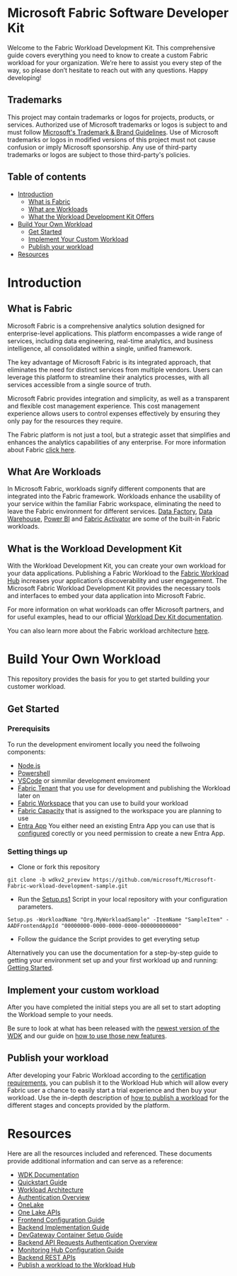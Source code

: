 
# Microsoft Fabric Software Developer Kit

Welcome to the Fabric Workload Development Kit. This comprehensive guide covers everything you need to know to create a custom Fabric workload for your organization. We’re here to assist you every step of the way, so please don’t hesitate to reach out with any questions. Happy developing!

## Trademarks

This project may contain trademarks or logos for projects, products, or services. Authorized use of Microsoft
trademarks or logos is subject to and must follow 
[Microsoft's Trademark & Brand Guidelines](https://www.microsoft.com/en-us/legal/intellectualproperty/trademarks/usage/general).
Use of Microsoft trademarks or logos in modified versions of this project must not cause confusion or imply Microsoft sponsorship.
Any use of third-party trademarks or logos are subject to those third-party's policies.

## Table of contents

- [Introduction](#introduction)
  - [What is Fabric](#what-is-fabric)
  - [What are Workloads](#what-are-workloads)
  - [What the Workload Development Kit Offers](#what-the-workload-development-kit-offers)
- [Build Your Own Workload](#build-your-own-workload)
  - [Get Started](#get-started)
  - [Implement Your Custom Workload](#implement-your-custom-workload)
  - [Publish your workload](#publish-you-workload)
- [Resources](#resources)

# Introduction

## What is Fabric

Microsoft Fabric is a comprehensive analytics solution designed for enterprise-level applications. This platform encompasses a wide range of services, including data engineering, real-time analytics, and business intelligence, all consolidated within a single, unified framework.

The key advantage of Microsoft Fabric is its integrated approach, that eliminates the need for distinct services from multiple vendors. Users can leverage this platform to streamline their analytics processes, with all services accessible from a single source of truth.

Microsoft Fabric provides integration and simplicity, as well as a transparent and flexible cost management experience. This cost management experience allows users to control expenses effectively by ensuring they only pay for the resources they require.

The Fabric platform is not just a tool, but a strategic asset that simplifies and enhances the analytics capabilities of any enterprise.
For more information about Fabric [click here](https://learn.microsoft.com/en-us/fabric/get-started/microsoft-fabric-overview).

## What Are Workloads

In Microsoft Fabric, workloads signify different components that are integrated into the Fabric framework. Workloads enhance the usability of your service within the familiar Fabric workspace, eliminating the need to leave the Fabric environment for different services. [Data Factory](https://learn.microsoft.com/en-us/fabric/data-factory/data-factory-overview), [Data Warehouse](https://learn.microsoft.com/en-us/fabric/data-warehouse/data-warehousing), [Power BI](https://learn.microsoft.com/en-us/power-bi/enterprise/service-premium-what-is) and [Fabric Activator](https://learn.microsoft.com/en-us/fabric/real-time-intelligence/data-activator/activator-introduction) are some of the built-in Fabric workloads.

## What is the Workload Development Kit

With the Workload Development Kit, you can create your own workload for your data applications. Publishing a Fabric Workload to the [Fabric Workload Hub](https://learn.microsoft.com/en-us/fabric/workload-development-kit/more-workloads-add) increases your application’s discoverability and user engagement. The Microsoft Fabric Workload Development Kit provides the necessary tools and interfaces to embed your data application into Microsoft Fabric.

For more information on what workloads can offer Microsoft partners, and for useful examples, head to our official [Workload Dev Kit documentation](https://learn.microsoft.com/en-us/fabric/workload-development-kit/development-kit-overview).

You can also learn more about the Fabric workload architecture [here](https://learn.microsoft.com/en-us/fabric/workload-development-kit/workload-environment).


# Build Your Own Workload

This repository provides the basis for you to get started building your customer workload.

## Get Started

### Prerequisits
To run the development enviroment locally you need the follwoing components:

* [Node.js](https://nodejs.org/en/download/)
* [Powershell](https://learn.microsoft.com/en-us/powershell/scripting/install/installing-powershell)
* [VSCode](https://code.visualstudio.com/download) or simmilar development enviroment
* [Fabric Tenant](https://app.fabric.microsoft.com/) that you use for development and publishing the Workload later on
* [Fabric Workspace](https://learn.microsoft.com/en-us/fabric/fundamentals/workspaces) that you can use to build your workload
* [Fabric Capacity](https://learn.microsoft.com/en-us/fabric/enterprise/licenses) that is assigned to the workspace you are planning to use
* [Entra App](https://entra.microsoft.com/) You either need an existing Entra App you can use that is [configured](./docs/WDKv2-How-To.md) corectly or you need permission to create a new Entra App.

### Setting things up

* Clone or fork this repository
```
git clone -b wdkv2_preview https://github.com/microsoft/Microsoft-Fabric-workload-development-sample.git
```
* Run the [Setup.ps1](./scripts/Setup/Setup.ps1) Script in your local repository with your configuration parameters.

```
Setup.ps -WorkloadName "Org.MyWorkloadSample" -ItemName "SampleItem" -AADFrontendAppId "00000000-0000-0000-0000-000000000000"
```
* Follow the guidance the Script provides to get everyting setup

Alternatively you can use the documentation for a step-by-step guide to getting your environment set up and your first workload up and running: [Getting Started](/docs/WDKv2-Setup.md).

## Implement your custom workload

After you have completed the initial steps you are all set to start adopting the Workload semple to your needs. 

Be sure to look at what has been released with the [newest version of the WDK](/docs/WDKv2-Introduction.md) and our guide on [how to use those new features](docs/WDKv2-How-To.md).

## Publish your workload

After developing your Fabric Workload according to the [certification requirements](https://learn.microsoft.com/en-us/fabric/workload-development-kit/publish-workload-requirements), you can publish it to the Workload Hub which will allow every Fabric user a chance to easily start a trial experience and then buy your workload. Use the  in-depth description of [how to publish a workload](https://learn.microsoft.com/en-us/fabric/workload-development-kit/publish-workload-flow) for the different stages and concepts provided by the platform. 

# Resources

Here are all the resources included and referenced. These documents provide additional information and can serve as a reference:
* [WDK Documentation](https://learn.microsoft.com/en-us/fabric/workload-development-kit/)
* [Quickstart Guide](/docs/WDKv2-Setup.md)
* [Workload Architecture](https://learn.microsoft.com/en-us/fabric/workload-development-kit/workload-environment)
* [Authentication Overview](https://learn.microsoft.com/en-us/fabric/workload-development-kit/authentication-concept)
* [OneLake](https://learn.microsoft.com/en-us/fabric/onelake/onelake-overview)
* [One Lake APIs](https://learn.microsoft.com/en-us/fabric/onelake/onelake-access-api)
* [Frontend Configuration Guide](https://learn.microsoft.com/en-us/fabric/workload-development-kit/extensibility-front-end)
* [Backend Implementation Guide](https://learn.microsoft.com/en-us/fabric/workload-development-kit/extensibility-back-end)
* [DevGateway Container Setup Guide](/tools/DevGatewayContainer/README.md)
* [Backend API Requests Authentication Overview](https://learn.microsoft.com/en-us/fabric/workload-development-kit/back-end-authentication)
* [Monitoring Hub Configuration Guide](https://learn.microsoft.com/en-us/fabric/workload-development-kit/monitoring-hub)
* [Backend REST APIs](https://go.microsoft.com/fwlink/?linkid=2271986)
* [Publish a workload to the Workload Hub](https://learn.microsoft.com/en-us/fabric/workload-development-kit/publish-workload-flow)
